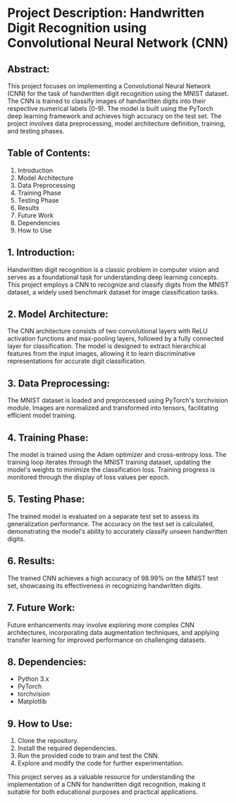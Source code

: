 # Project Description: Handwritten Digit Recognition using Convolutional Neural Network (CNN)

## Abstract:
This project focuses on implementing a Convolutional Neural Network (CNN) for the task of handwritten digit recognition using the MNIST dataset. The CNN is trained to classify images of handwritten digits into their respective numerical labels (0-9). The model is built using the PyTorch deep learning framework and achieves high accuracy on the test set. The project involves data preprocessing, model architecture definition, training, and testing phases.

## Table of Contents:
1. Introduction
2. Model Architecture
3. Data Preprocessing
4. Training Phase
5. Testing Phase
6. Results
7. Future Work
8. Dependencies
9. How to Use

## 1. Introduction:
Handwritten digit recognition is a classic problem in computer vision and serves as a foundational task for understanding deep learning concepts. This project employs a CNN to recognize and classify digits from the MNIST dataset, a widely used benchmark dataset for image classification tasks.

## 2. Model Architecture:
The CNN architecture consists of two convolutional layers with ReLU activation functions and max-pooling layers, followed by a fully connected layer for classification. The model is designed to extract hierarchical features from the input images, allowing it to learn discriminative representations for accurate digit classification.

## 3. Data Preprocessing:
The MNIST dataset is loaded and preprocessed using PyTorch's torchvision module. Images are normalized and transformed into tensors, facilitating efficient model training.

## 4. Training Phase:
The model is trained using the Adam optimizer and cross-entropy loss. The training loop iterates through the MNIST training dataset, updating the model's weights to minimize the classification loss. Training progress is monitored through the display of loss values per epoch.

## 5. Testing Phase:
The trained model is evaluated on a separate test set to assess its generalization performance. The accuracy on the test set is calculated, demonstrating the model's ability to accurately classify unseen handwritten digits.

## 6. Results:
The trained CNN achieves a high accuracy of 98.99% on the MNIST test set, showcasing its effectiveness in recognizing handwritten digits.

## 7. Future Work:
Future enhancements may involve exploring more complex CNN architectures, incorporating data augmentation techniques, and applying transfer learning for improved performance on challenging datasets.

## 8. Dependencies:
- Python 3.x
- PyTorch
- torchvision
- Matplotlib

## 9. How to Use:
1. Clone the repository.
2. Install the required dependencies.
3. Run the provided code to train and test the CNN.
4. Explore and modify the code for further experimentation.

This project serves as a valuable resource for understanding the implementation of a CNN for handwritten digit recognition, making it suitable for both educational purposes and practical applications.
